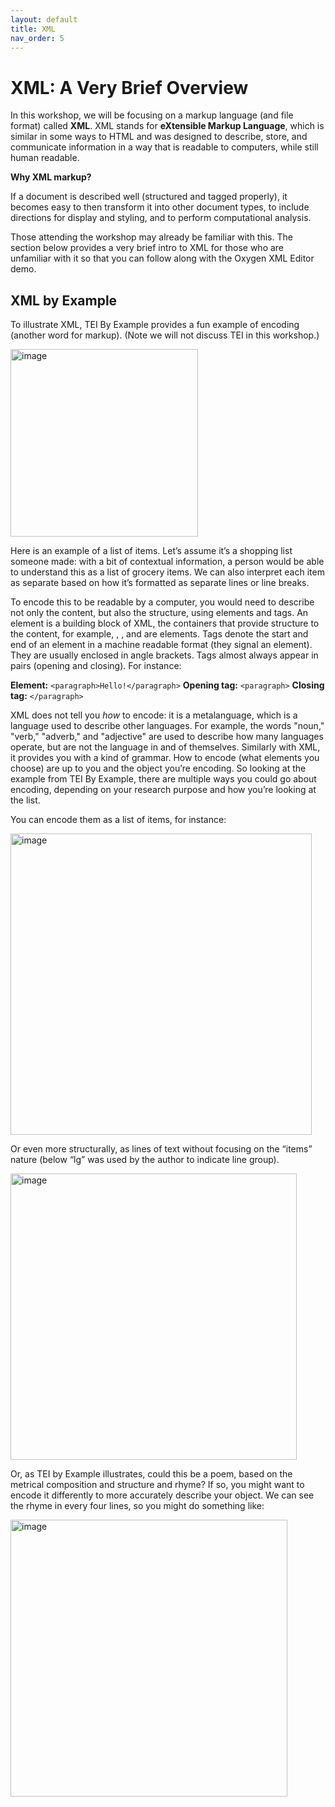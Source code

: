 ```yaml
---
layout: default
title: XML
nav_order: 5
---
```


# XML: A Very Brief Overview

In this workshop, we will be focusing on a markup language (and file format) called **XML**. XML stands for **eXtensible Markup Language**, which is similar in some ways to HTML and was designed to describe, store, and communicate information in a way that is readable to computers, while still human readable. 

**Why XML markup?**

If a document is described well (structured and tagged properly), it becomes easy to then transform it into other document types, to include directions for display and styling, and to perform computational analysis. 

Those attending the workshop may already be familiar with this. The section below provides a very brief intro to XML for those who are unfamiliar with it so that you can follow along with the Oxygen XML Editor demo.

## XML by Example

To illustrate XML, TEI By Example provides a fun example of encoding (another word for markup). (Note we will not discuss TEI in this workshop.)

<img width="300" alt="image" src="https://github.com/ubc-library-rc/oxygen/assets/100799888/6a27bddd-9836-40c6-8481-e59de5bb75b1">

Here is an example of a list of items. Let’s assume it’s a shopping list someone made: with a bit of contextual information, a person would be able to understand this as a list of grocery items. We can also interpret each item as separate based on how it’s formatted as separate lines or line breaks.

To encode this to be readable by a computer, you would need to describe not only the content, but also the structure, using elements and tags. An element is a building block of XML, the containers that provide structure to the content, for example, <paragraph>, <name>, and <subject> are elements. Tags denote the start and end of an element in a machine readable format (they signal an element). They are usually enclosed in angle brackets. Tags almost always appear in pairs (opening and closing). For instance:

**Element:** ``<paragraph>Hello!</paragraph>``
**Opening tag:** ``<paragraph>``
**Closing tag:** ``</paragraph>``
  
XML does not tell you _how_ to encode: it is a metalanguage, which is a language used to describe other languages. For example, the words "noun," "verb," "adverb," and "adjective" are used to describe how many languages operate, but are not the language in and of themselves. Similarly with XML, it provides you with a kind of grammar. How to encode (what elements you choose) are up to you and the object you’re encoding. So looking at the example from TEI By Example, there are multiple ways you could go about encoding, depending on your research purpose and how you’re looking at the list.
  
You can encode them as a list of items, for instance:

<img width="482" alt="image" src="https://github.com/ubc-library-rc/oxygen/assets/100799888/c9adbec2-fb5d-410c-a10c-ef414de6910c">

Or even more structurally, as lines of text without focusing on the “items” nature (below “lg” was used by the author to indicate line group).

<img width="458" alt="image" src="https://github.com/ubc-library-rc/oxygen/assets/100799888/bef12b09-d681-4d4b-8d4f-50fbb6ec296b">

Or, as TEI by Example illustrates, could this be a poem, based on the metrical composition and structure and rhyme? If so, you might want to encode it differently to more accurately describe your object. We can see the rhyme in every four lines, so you might do something like:

<img width="443" alt="image" src="https://github.com/ubc-library-rc/oxygen/assets/100799888/7d31542b-a7df-4fb9-9f22-5efd6e075050">


